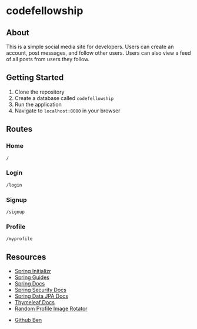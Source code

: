 # codefellowship

## About

This is a simple social media site for developers. Users can create an account, post messages, and follow other users. Users can also view a feed of all posts from users they follow.

## Getting Started

1. Clone the repository
2. Create a database called `codefellowship`
3. Run the application
4. Navigate to `localhost:8080` in your browser

## Routes

### Home

`/`

### Login

`/login`

### Signup

`/signup`

### Profile

`/myprofile`

## Resources

* [Spring Initializr](https://start.spring.io/)
* [Spring Guides](https://spring.io/guides)
* [Spring Docs](https://docs.spring.io/spring-boot/docs/current/reference/htmlsingle/)
* [Spring Security Docs](https://docs.spring.io/spring-security/site/docs/current/reference/html5/)
* [Spring Data JPA Docs](https://docs.spring.io/spring-data/jpa/docs/current/reference/html/)
* [Thymeleaf Docs](https://www.thymeleaf.org/doc/tutorials/3.0/usingthymeleaf.html)
* [Random Profile Image Rotator](https://pravatar.cc/)
<!-- * [Profile Image Placeholder](https://ashallendesign.co.uk/blog/13-placeholder-avatar-and-image-websites) -->
* [Github Ben](https://github.com/akkanben)
